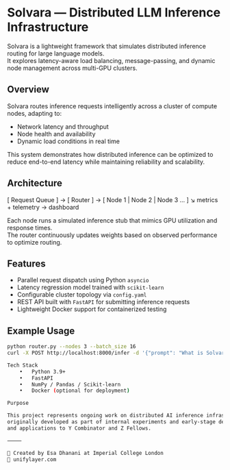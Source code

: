 # Solvara — Distributed LLM Inference Infrastructure

Solvara is a lightweight framework that simulates distributed inference routing for large language models.  
It explores latency-aware load balancing, message-passing, and dynamic node management across multi-GPU clusters.

## Overview
Solvara routes inference requests intelligently across a cluster of compute nodes, adapting to:
- Network latency and throughput  
- Node health and availability  
- Dynamic load conditions in real time  

This system demonstrates how distributed inference can be optimized to reduce end-to-end latency while maintaining reliability and scalability.

## Architecture

[ Request Queue ] → [ Router ] → [ Node 1 | Node 2 | Node 3 … ]
↘︎ metrics + telemetry → dashboard

Each node runs a simulated inference stub that mimics GPU utilization and response times.  
The router continuously updates weights based on observed performance to optimize routing.

## Features
- Parallel request dispatch using Python `asyncio`
- Latency regression model trained with `scikit-learn`
- Configurable cluster topology via `config.yaml`
- REST API built with `FastAPI` for submitting inference requests
- Lightweight Docker support for containerized testing

## Example Usage
```bash
python router.py --nodes 3 --batch_size 16
curl -X POST http://localhost:8000/infer -d '{"prompt": "What is Solvara?"}'

Tech Stack
	•	Python 3.9+
	•	FastAPI
	•	NumPy / Pandas / Scikit-learn
	•	Docker (optional for deployment)

Purpose

This project represents ongoing work on distributed AI inference infrastructure,
originally developed as part of internal experiments and early-stage demos for enterprise AI pilots (CloudHQ)
and applications to Y Combinator and Z Fellows.

⸻

📍 Created by Esa Dhanani at Imperial College London
🔗 unifylayer.com
